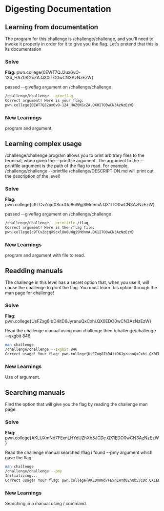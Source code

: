 # Digesting Documentation

## Learning from documentation

The program for this challenge is /challenge/challenge, and you'll need to invoke it properly in order for it to give you the flag.
Let's pretend that this is its documentation

### Solve
**Flag:** pwn.college{0EWT7QJ2ux6vO-124_HAZ0KGcZA.QX0ITO0wCN3AzNzEzW}

passed --giveflag argument on /challenge/challenge  

```bash
/challenge/challenge --giveflag
Correct argument! Here is your flag:
pwn.college{0EWT7QJ2ux6vO-124_HAZ0KGcZA.QX0ITO0wCN3AzNzEzW}
```

### New Learnings
program and argument.


## Learning complex usage

/challenge/challenge program allows you to print arbitrary files to the terminal,
when given the --printfile argument. The argument to the --printfile argument is the path of the flag to read. For example,
/challenge/challenge --printfile /challenge/DESCRIPTION.md will print out the description of the level!

### Solve
**Flag:** pwn.college{c9TCvZojqXScxlOu8uWgjSMdnmA.QX1ITO0wCN3AzNzEzW}

passed --giveflag argument on /challenge/challenge  

```bash
/challenge/challenge --printfile /flag
Correct argument! Here is the /flag file:
pwn.college{c9TCvZojqXScxlOu8uWgjSMdnmA.QX1ITO0wCN3AzNzEzW}
```

### New Learnings
program and argument with file to read.


## Readding manuals

The challenge in this level has a secret option that, when you use it, will cause the challenge to print the flag. You must learn this option through the man page for challenge!

### Solve
**Flag:** pwn.college{UsFZxg8IbD4itD6JyranuQxCxhi.QX0EDO0wCN3AzNzEzW}

Read the challenge manual using man challenge then /challenge/challenge --sxgbit 846.

```bash
man challenge
/challenge/challenge --sxgbit 846
Correct usage! Your flag: pwn.college{UsFZxg8IbD4itD6JyranuQxCxhi.QX0EDO0wCN3AzNzEzW}
```

### New Learnings
Use of argument.


## Searching manuals

Find the option that will give you the flag by reading the challenge man page.

### Solve
**Flag:** pwn.college{AKLUXmNd7FExnLHYdUZhXb5JCDc.QX1EDO0wCN3AzNzEzW}

Read the challenge manual searched /flag i found --pmy argument which gave the flag.

```bash
man challenge
/challenge/challenge --pmy
Initializing...
Correct usage! Your flag: pwn.college{AKLUXmNd7FExnLHYdUZhXb5JCDc.QX1EDO0wCN3AzNzEzW}
```

### New Learnings
Searching in a manual using / command.














